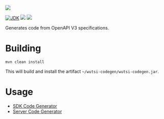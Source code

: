 [![](https://github.com/wutsi/wutsi-mono/actions/workflows/tools-wutsi-codegen-master.yml/badge.svg)](https://github.com/wutsi/wutsi-mono/actions/workflows/tools-wutsi-codegen-master.yml/badge.svg)

[![JDK](https://img.shields.io/badge/jdk-11-brightgreen.svg)](https://jdk.java.net/11/)
![](https://img.shields.io/badge/language-kotlin-blue.svg)
![](https://img.shields.io/badge/version-0.0.65-brightgreen.svg)

Generates code from OpenAPI V3 specifications.

# Building

```
mvn clean install
```

This will build and install the artifact `~/wutsi-codegen/wutsi-codegen.jar`.

# Usage

- [SDK Code Generator](docs/SDK.md)
- [Server Code Generator](docs/Server.md)
